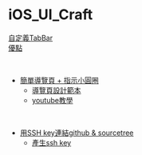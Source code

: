 # iOS_UI_Craft

[自定義TabBar](https://www.appcoda.com.tw/uitabbarcontroller/)
<br>
[優點](https://medium.com/@nwy0206/swift%E7%AD%86%E8%A8%98-tab-bar-2ddba7d56587)

<br>

- [簡單導覽頁 + 指示小圓圈](https://www.linkedin.com/pulse/using-ios-pageviewcontroller-without-storyboards-paul-tangen/) 
  - [導覽頁設計範本](https://medium.com/inspiration-supply/examples-of-onboarding-design-in-mobile-apps-2243ca298b8b)
  - [youtube教學](https://www.youtube.com/watch?v=oX9o-DnMHsE)

<br>

- [用SSH key連結github & sourcetree](https://www.youtube.com/watch?v=ouO4BpGvEnE)
  - [產生ssh key](https://help.github.com/en/articles/generating-a-new-ssh-key-and-adding-it-to-the-ssh-agent)
  
<br>
